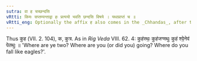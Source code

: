 ```yaml
---
sutra: वा ह चच्छन्दसि
vRtti: किमः सप्तम्यन्ताद्वा हः प्रत्ययो भवति छन्दसि विषये । यथाप्राप्तं च ॥
vRtti_eng: Optionally the affix ह also comes in the _Chhandas_, after the word _kim_ in the locative: as well as the other affixes.
---
```

Thus कुह (VII. 2. 104), क, कुत्र. As in _Rig_ _Veda_ VIII. 62. 4: कुह॑स्थः॒ कुह॑जग्मथुः कुह॑ श्ये॒नेव॑ पेतथुः ॥ 'Where are ye two? Where are you (or did you) going? Where do you fall like eagles?'.
